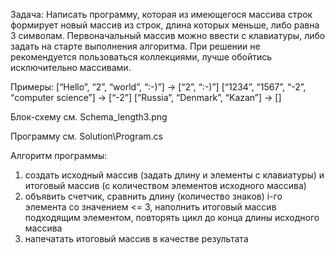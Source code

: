 Задача: Написать программу, которая из имеющегося массива строк формирует новый массив из строк, длина которых меньше, либо равна 3 символам. Первоначальный массив можно ввести с клавиатуры, либо задать на старте выполнения алгоритма. При решении не рекомендуется пользоваться коллекциями, лучше обойтись исключительно массивами.

Примеры:
[“Hello”, “2”, “world”, “:-)”] → [“2”, “:-)”]
[“1234”, “1567”, “-2”, “computer science”] → [“-2”]
[“Russia”, “Denmark”, “Kazan”] → []

Блок-схему см. Schema_length3.png

Программу см. Solution\Program.cs

Алгоритм программы:
1. создать исходный массив (задать длину и элементы с клавиатуры) и итоговый массив (с количеством элементов исходного массива)
2. объявить счетчик, сравнить длину (количество знаков) i-го элемента со значением <= 3, наполнить итоговый массив подходящим элементом, повторять цикл до конца длины исходного массива
3. напечатать итоговый массив в качестве результата
